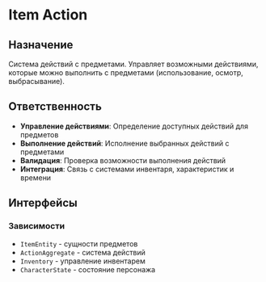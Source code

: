 # Item Action

## Назначение
Система действий с предметами. Управляет возможными действиями, которые можно выполнить с предметами (использование, осмотр, выбрасывание).

## Ответственность
- **Управление действиями**: Определение доступных действий для предметов
- **Выполнение действий**: Исполнение выбранных действий с предметами
- **Валидация**: Проверка возможности выполнения действий
- **Интеграция**: Связь с системами инвентаря, характеристик и времени

## Интерфейсы

### Зависимости
- `ItemEntity` - сущности предметов
- `ActionAggregate` - система действий
- `Inventory` - управление инвентарем
- `CharacterState` - состояние персонажа 
